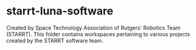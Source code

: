 # starrt-luna-software
Created by Space Technology Association of Rutgers' Robotics Team (STARRT).
This folder contains workspaces pertaining to various projects created by the STARRT software team.

